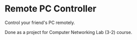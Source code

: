 # Remote PC Controller

Control your friend's PC remotely.

Done as a project for Computer Networking Lab (3-2) course.
